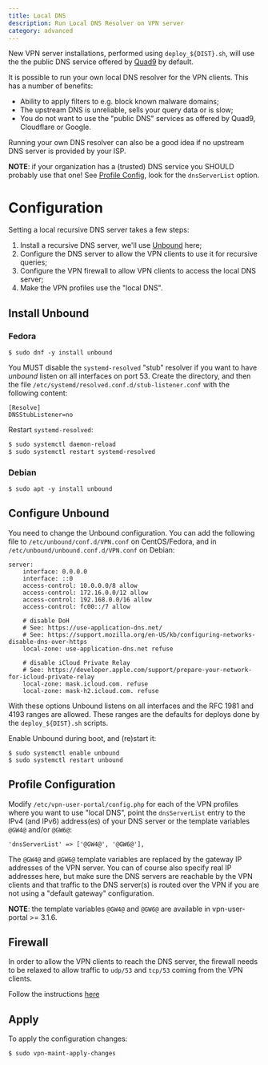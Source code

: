```yaml
---
title: Local DNS
description: Run Local DNS Resolver on VPN server
category: advanced
---
```


New VPN server installations, performed using `deploy_${DIST}.sh`, will use the 
the public DNS service offered by [Quad9](https://quad9.net/) by default.

It is possible to run your own local DNS resolver for the VPN clients. This has 
a number of benefits:

- Ability to apply filters to e.g. block known malware domains;
- The upstream DNS is unreliable, sells your query data or is slow;
- You do not want to use the "public DNS" services as offered by Quad9, 
  Cloudflare or Google.

Running your own DNS resolver can also be a good idea if no upstream DNS server 
is provided by your ISP.

**NOTE**: if your organization has a (trusted) DNS service you SHOULD probably
use that one! See [Profile Config](PROFILE_CONFIG.md), look for the 
`dnsServerList` option.

# Configuration

Setting a local recursive DNS server takes a few steps:

1. Install a recursive DNS server, we'll use 
   [Unbound](https://nlnetlabs.nl/projects/unbound/about/) here;
2. Configure the DNS server to allow the VPN clients to use it for recursive
   queries;
3. Configure the VPN firewall to allow VPN clients to access the local DNS 
   server;
4. Make the VPN profiles use the "local DNS".

## Install Unbound

### Fedora

```
$ sudo dnf -y install unbound
```

You MUST disable the `systemd-resolved` "stub" resolver if you want to have 
_unbound_ listen on all interfaces on port 53. Create the directory,
and then the file `/etc/systemd/resolved.conf.d/stub-listener.conf` with the 
following content:

```
[Resolve]
DNSStubListener=no
```

Restart `systemd-resolved`:

```bash
$ sudo systemctl daemon-reload
$ sudo systemctl restart systemd-resolved
```

### Debian 

```
$ sudo apt -y install unbound
```

## Configure Unbound

You need to change the Unbound configuration. You can add the following file
to `/etc/unbound/conf.d/VPN.conf` on CentOS/Fedora, and in 
`/etc/unbound/unbound.conf.d/VPN.conf` on Debian:

```
server:
    interface: 0.0.0.0
    interface: ::0
    access-control: 10.0.0.0/8 allow
    access-control: 172.16.0.0/12 allow
    access-control: 192.168.0.0/16 allow
    access-control: fc00::/7 allow

    # disable DoH
    # See: https://use-application-dns.net/
    # See: https://support.mozilla.org/en-US/kb/configuring-networks-disable-dns-over-https
    local-zone: use-application-dns.net refuse
    
    # disable iCloud Private Relay
    # See: https://developer.apple.com/support/prepare-your-network-for-icloud-private-relay
    local-zone: mask.icloud.com. refuse
    local-zone: mask-h2.icloud.com. refuse
```

With these options Unbound listens on all interfaces and the RFC 1981 and 4193 
ranges are allowed. These ranges are the defaults for deploys done by the 
`deploy_${DIST}.sh` scripts.

Enable Unbound during boot, and (re)start it:

```
$ sudo systemctl enable unbound
$ sudo systemctl restart unbound
```

## Profile Configuration

Modify `/etc/vpn-user-portal/config.php` for each of the VPN profiles 
where you want to use "local DNS", point the `dnsServerList` entry to
the IPv4 (and IPv6) address(es) of your DNS server or the template variables
`@GW4@` and/or `@GW6@`:

```
'dnsServerList' => ['@GW4@', '@GW6@'],
```

The `@GW4@` and `@GW6@` template variables are replaced by the gateway IP 
addresses of the VPN server. You can of course also specify real IP addresses 
here, but make sure the DNS servers are reachable by the VPN clients and that 
traffic to the DNS server(s) is routed over the VPN if you are not using a 
"default gateway" configuration.

**NOTE**: the template variables `@GW4@` and `@GW6@` are available in 
vpn-user-portal >= 3.1.6. 

## Firewall

In order to allow the VPN clients to reach the DNS server, the firewall needs
to be relaxed to allow traffic to `udp/53` and `tcp/53` coming from the VPN 
clients.

Follow the instructions [here](FIREWALL.md#local-dns)

## Apply

To apply the configuration changes:

```
$ sudo vpn-maint-apply-changes
```
